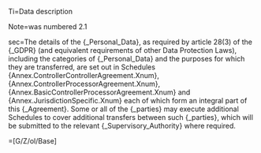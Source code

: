 Ti=Data description

Note=was numbered 2.1

sec=The details of the {_Personal_Data}, as required by article 28(3) of the {_GDPR} (and equivalent requirements of other Data Protection Laws), including the categories of {_Personal_Data} and the purposes for which they are transferred, are set out in Schedules {Annex.ControllerControllerAgreement.Xnum}, {Annex.ControllerProcessorAgreement.Xnum}, {Annex.BasicControllerProcessorAgreement.Xnum} and {Annex.JurisdictionSpecific.Xnum} each of which form an integral part of this {_Agreement}.  Some or all of the {_parties} may execute additional Schedules to cover additional transfers between such {_parties}, which will be submitted to the relevant {_Supervisory_Authority} where required.

=[G/Z/ol/Base]